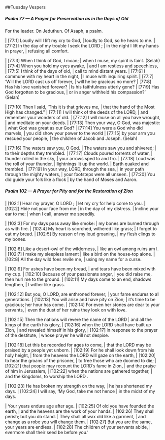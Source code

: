 ##Tuesday Vespers

##### Psalm 77 — A Prayer for Preservation as in the Days of Old #####

For the leader. On Jeduthun. Of Asaph, a psalm.

|   [77:1] Loudly will I lift my cry to God,
|    loudly to God, so he hears to me.
|   [77:2] In the day of my trouble I seek the LORD ;
|    in the night I lift my hands in prayer,
|    refusing all comfort.

|   [77:3] When I think of God, I moan;
|    when I muse, my spirit is faint. (Selah)
|   [77:4] When you hold my eyes awake,
|    and I am restless and speechless,
|   [77:5] I think of the days of old,
|    call to mind distant years.
|   [77:6] I commune with my heart in the night,
|    I muse with inquiring spirit.
|   [77:7] ‘Will the LORD cast us off forever,
|    will he be gracious no more?
|   [77:8] Has his love vanished forever?
|    Is his faithfulness utterly gone?
|   [77:9] Has God forgotten to be gracious,
|    or in anger withheld his compassion?’ (Selah)

|   [77:10] Then I said, ‘This it is that grieves me,
|    that the hand of the Most High has changed.”
|   [77:11] I will think of the deeds of the LORD,
|    and remember your wonders of old.
|   [77:12] I will muse on all you have wrought,
|    and meditate on your deeds.
|   [77:13] Then your way, O God, was majestic:
|    what God was great as our God?
|   [77:14] You were a God who did marvels,
|    you did show your power to the world
|   [77:15] by your arm you rescued your people,
|    the children of Jacob and Joseph. (Selah)

|   [77:16] The waters saw you, O God.
|    The waters saw you and shivered;
|    to their depths they trembled.
|   [77:17] Clouds poured torrents of water,
|    thunder rolled in the sky,
|    your arrows sped to and fro.
|   [77:18] Loud was the roll of your thunder,
|    lightnings lit up the world.
|    Earth quaked and trembled.
|   [77:19] In your way, LORD, through the sea,
|    in your path through the mighty waters,
|    your footsteps were all unseen.
|   [77:20] You did guide your folk like a flock
|    by the hand of Moses and Aaron.

##### Psalm 102 — A Prayer for Pity and for the Restoration of Zion #####

|   [102:1] Hear my prayer, O LORD ;
|    let my cry for help come to you.
|   [102:2] Hide not your face from me
|    in the day of my distress.
|  Incline your ear to me:
|    when I call, answer me speedily.

|   [102:3] For my days pass away like smoke:
|    my bones are burned through as with fire.
|   [102:4] My heart is scorched, withered like grass;
|    I forget to eat my bread.
|   [102:5] By reason of my loud groaning,
|    my flesh clings to my bones.

|   [102:6] Like a desert-owl of the wilderness,
|    like an owl among ruins am I.
|   [102:7] I make my sleepless lament
|    like a bird on the house-top alone.
|   [102:8] All the day wild foes revile me,
|    using my name for a curse.

|   [102:9] For ashes have been my bread,
|    and tears have been mixed with my cup.
|   [102:10] Because of your passionate anger,
|    you did raise me, then hurl me to the ground.
|   [102:11] My days come to an end, shadows lengthen,
|    I wither like grass.

|   [102:12] But you, O LORD, are enthroned forever,
|    your fame endures to all generations.
|   [102:13] You will arise and have pity on Zion;
|    it’s time to be gracious; her hour has come.
|   [102:14] For even her stones are dear to your servants,
|    even the dust of her ruins they look on with love.

|   [102:15] Then the nations will revere the name of the LORD
|     and all the kings of the earth his glory,
|   [102:16] when the LORD shall have built up Zion,
|    and revealed himself in his glory,
|   [102:17] in response to the prayer of the destitute,
|    whose prayer he will not despise.

|   [102:18] Let this be recorded for ages to come,
|    that the LORD may be praised by a people yet unborn.
|   [102:19] For he shall look down from his holy height,
|    from the heavens the LORD will gaze on the earth,
|   [102:20] to hear the groans of the prisoner,
|    to free those who are doomed to die;
|   [102:21] that people may recount the LORD’s fame in Zion,
|    and the praise of him in Jerusalem,
|   [102:22] when the nations are gathered together,
|    and the kingdoms, to worship the LORD .

|   [102:23] He has broken my strength on the way,
|    he has shortened my days.
|   [102:24] I will say, ‘My God, take me not hence
|    in the midst of my days.

|  Your years endure age after age.
|     [102:25] Of old you have founded the earth,
|    and the heavens are the work of your hands.
|   [102:26] They shall perish; but you do stand.
|    They shall all wax old like a garment,
|    and change as a robe you will change them.
|   [102:27] But you are the same, your years are endless.
|     [102:28] The children of your servants abide,
|    evermore shall their seed be before you.’

